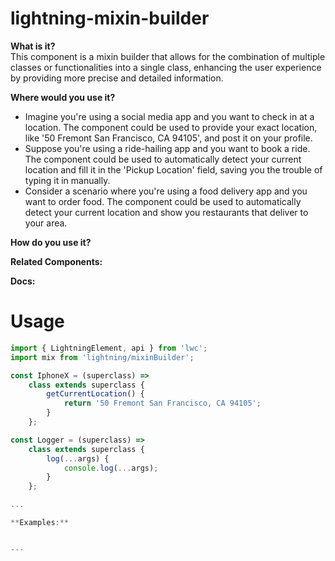 # lightning-mixin-builder

**What is it?**  
This component is a mixin builder that allows for the combination of multiple classes or functionalities into a single class, enhancing the user experience by providing more precise and detailed information.

**Where would you use it?**
- Imagine you're using a social media app and you want to check in at a location. The <lightning-mixin-builder> component could be used to provide your exact location, like '50 Fremont San Francisco, CA 94105', and post it on your profile.
- Suppose you're using a ride-hailing app and you want to book a ride. The <lightning-mixin-builder> component could be used to automatically detect your current location and fill it in the 'Pickup Location' field, saving you the trouble of typing it in manually.
- Consider a scenario where you're using a food delivery app and you want to order food. The <lightning-mixin-builder> component could be used to automatically detect your current location and show you restaurants that deliver to your area.

**How do you use it?**


**Related Components:**


**Docs:**
# Usage

```javascript
import { LightningElement, api } from 'lwc';
import mix from 'lightning/mixinBuilder';

const IphoneX = (superclass) =>
    class extends superclass {
        getCurrentLocation() {
            return '50 Fremont San Francisco, CA 94105';
        }
    };

const Logger = (superclass) =>
    class extends superclass {
        log(...args) {
            console.log(...args);
        }
    };

...

**Examples:**


---
